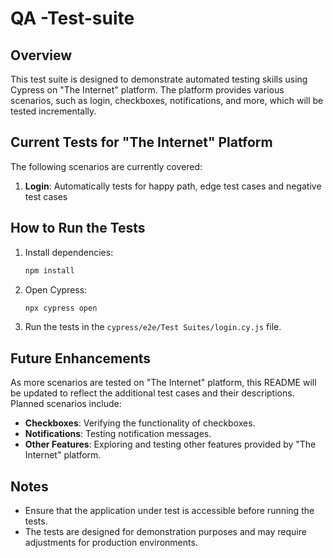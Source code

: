 # QA -Test-suite

## Overview

This test suite is designed to demonstrate automated testing skills using Cypress on "The Internet" platform. The platform provides various scenarios, such as login, checkboxes, notifications, and more, which will be tested incrementally.

## Current Tests for "The Internet" Platform

The following scenarios are currently covered:

1. **Login**: Automatically tests for happy path, edge test cases and negative test cases

## How to Run the Tests

1. Install dependencies:
   ```bash
   npm install
   ```
2. Open Cypress:
   ```bash
   npx cypress open
   ```
3. Run the tests in the `cypress/e2e/Test Suites/login.cy.js` file.

## Future Enhancements

As more scenarios are tested on "The Internet" platform, this README will be updated to reflect the additional test cases and their descriptions. Planned scenarios include:

- **Checkboxes**: Verifying the functionality of checkboxes.
- **Notifications**: Testing notification messages.
- **Other Features**: Exploring and testing other features provided by "The Internet" platform.

## Notes

- Ensure that the application under test is accessible before running the tests.
- The tests are designed for demonstration purposes and may require adjustments for production environments.
